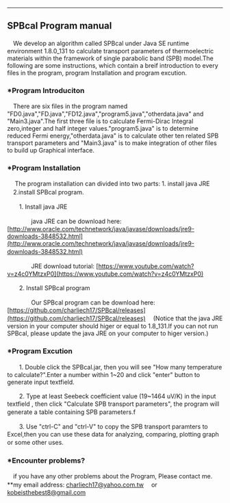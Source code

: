 ---------------------
SPBcal Program manual
---------------------


　We develop an algorithm called SPBcal under Java SE runtime environment 1.8.0_131 to calculate transport parameters of thermoelectric materials within the framework of single parabolic band (SPB) model.The following are some instructions, which contain a breif introduction to every files in the program, program Installation and program excution.

### *Program Introduciton ###

　There are six files in the program named "FD0.java","FD.java","FD12.java","program5.java","otherdata.java" and "Main3.java".The first three file is to calculate Fermi-Dirac Integral zero,integer and half integer values."program5.java" is to determine reduced Fermi energy,"otherdata.java" is to calculate other ten related SPB transport parameters and "Main3.java" is to make integration of other files to build up Graphical interface.


### *Program Installation ###

　 The program installation can divided into two parts: 1. install java JRE 　2.install SPBcal program.

　　1. Install java JRE

　　　　java JRE can be download here: [http://www.oracle.com/technetwork/java/javase/downloads/jre9-downloads-3848532.html](http://www.oracle.com/technetwork/java/javase/downloads/jre9-downloads-3848532.html)
　　　　

　　　　JRE download tutorial: [https://www.youtube.com/watch?v=z4c0YMtzxP0](https://www.youtube.com/watch?v=z4c0YMtzxP0) 

　　2. Install SPBcal program 

　　　　Our SPBcal program can be download here: [https://github.com/charliech17/SPBcal/releases](https://github.com/charliech17/SPBcal/releases)  　(Notice that the java JRE version in your computer should higer or equal to 1.8_131.If you can not run SPBcal, please update the java JRE on your computer to higer version.)

### *Program Excution ###
   
　　1. Double click the SPBcal.jar, then you will see "How many temperature to calculate?".Enter a number within 1~20 and click "enter" button to generate input textfield.

　　2. Type at least Seebeck coefficient value (19~1464 uV/K) in the input textfield , then click "Calculate SPB transport parameters", the program will generate a table containing SPB parameters.f
　　

　　3. Use "ctrl-C" and "ctrl-V" to copy the SPB transport paramters to Excel,then you can use these data for analyzing, comparing, plotting graph or some other uses.
　


### *Encounter problems? ###


　if you have any other problems about the Program, Please contact me.
 **my email address: charliech17@yahoo.com.tw 　or 　 
kobeisthebest8@gmail.com  


 
　　 





